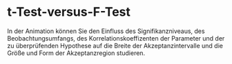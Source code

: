 # t-Test-versus-F-Test
In der Animation können Sie den Einfluss des Signifikanzniveaus, des Beobachtungsumfangs, des Korrelationskoeffizenten der Parameter und der zu überprüfenden Hypothese auf die Breite der Akzeptanzintervalle und die Größe und Form der Akzeptanzregion studieren.
